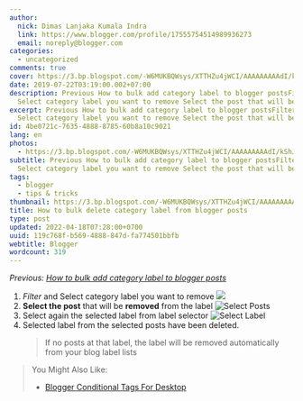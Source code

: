 ```yaml
---
author:
  nick: Dimas Lanjaka Kumala Indra
  link: https://www.blogger.com/profile/17555754514989936273
  email: noreply@blogger.com
categories:
  - uncategorized
comments: true
cover: https://3.bp.blogspot.com/-W6MUKBQWsys/XTTHZu4jWCI/AAAAAAAAAdI/kShJnPPkBgIWriKW2AAXvnH41q4-R2DhQCLcBGAs/s1600/Screenshot_4.png
date: 2019-07-22T03:19:00.002+07:00
description: Previous How to bulk add category label to blogger postsFilter and
  Select category label you want to remove Select the post that will be
excerpt: Previous How to bulk add category label to blogger postsFilter and
  Select category label you want to remove Select the post that will be
id: 4be0721c-7635-4888-8785-60b8a10c9021
lang: en
photos:
  - https://3.bp.blogspot.com/-W6MUKBQWsys/XTTHZu4jWCI/AAAAAAAAAdI/kShJnPPkBgIWriKW2AAXvnH41q4-R2DhQCLcBGAs/s1600/Screenshot_4.png
subtitle: Previous How to bulk add category label to blogger postsFilter and
  Select category label you want to remove Select the post that will be
tags:
  - blogger
  - tips & tricks
thumbnail: https://3.bp.blogspot.com/-W6MUKBQWsys/XTTHZu4jWCI/AAAAAAAAAdI/kShJnPPkBgIWriKW2AAXvnH41q4-R2DhQCLcBGAs/s1600/Screenshot_4.png
title: How to bulk delete category label from blogger posts
type: post
updated: 2022-04-18T07:28:00+0700
uuid: 119c768f-b569-4888-847d-fa774501bbfb
webtitle: Blogger
wordcount: 319
---
```


_Previous: [How to bulk add category label to blogger posts](../../2019/07/how-to-bulk-add-posts-category-label.md)_

1.  _Filter_ and Select category label you want to remove [![](https://3.bp.blogspot.com/-W6MUKBQWsys/XTTHZu4jWCI/AAAAAAAAAdI/kShJnPPkBgIWriKW2AAXvnH41q4-R2DhQCLcBGAs/s1600/Screenshot_4.png)](https://3.bp.blogspot.com/-W6MUKBQWsys/XTTHZu4jWCI/AAAAAAAAAdI/kShJnPPkBgIWriKW2AAXvnH41q4-R2DhQCLcBGAs/s1600/Screenshot_4.png)
2.  **Select the post** that will be **removed** from the label ![Select Posts](https://3.bp.blogspot.com/-43zGiVgY4Fk/XTTHOVXzg_I/AAAAAAAAAdE/mo_hABpl43YcelluUTcohR6K_oFTWEp9wCLcBGAs/s1600/Screenshot_5.png)
3.  Select again the selected label from label selector ![Select Label](https://2.bp.blogspot.com/-hwB2UcHi24w/XTTIWXqs4YI/AAAAAAAAAdk/UtOgg6ikCQ0LVaePFIq6vuDnEJj4flrugCLcBGAs/s1600/Screenshot_6.png)
4.  Selected label from the selected posts have been deleted.
    > If no posts at that label, the label will be removed automatically from your blog label lists

> You Might Also Like:
> - [Blogger Conditional Tags For Desktop](../../2017/05/conditional-tags-blogger-for-desktop.md)
